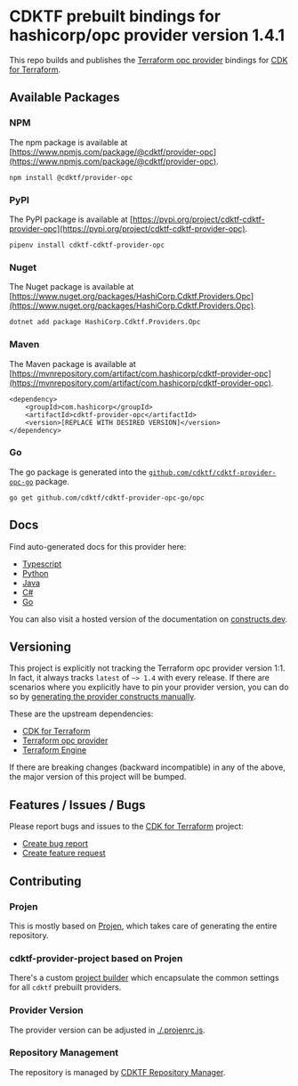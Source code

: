 
# CDKTF prebuilt bindings for hashicorp/opc provider version 1.4.1

This repo builds and publishes the [Terraform opc provider](https://registry.terraform.io/providers/hashicorp/opc/1.4.1/docs) bindings for [CDK for Terraform](https://cdk.tf).

## Available Packages

### NPM

The npm package is available at [https://www.npmjs.com/package/@cdktf/provider-opc](https://www.npmjs.com/package/@cdktf/provider-opc).

`npm install @cdktf/provider-opc`

### PyPI

The PyPI package is available at [https://pypi.org/project/cdktf-cdktf-provider-opc](https://pypi.org/project/cdktf-cdktf-provider-opc).

`pipenv install cdktf-cdktf-provider-opc`

### Nuget

The Nuget package is available at [https://www.nuget.org/packages/HashiCorp.Cdktf.Providers.Opc](https://www.nuget.org/packages/HashiCorp.Cdktf.Providers.Opc).

`dotnet add package HashiCorp.Cdktf.Providers.Opc`

### Maven

The Maven package is available at [https://mvnrepository.com/artifact/com.hashicorp/cdktf-provider-opc](https://mvnrepository.com/artifact/com.hashicorp/cdktf-provider-opc).

```
<dependency>
    <groupId>com.hashicorp</groupId>
    <artifactId>cdktf-provider-opc</artifactId>
    <version>[REPLACE WITH DESIRED VERSION]</version>
</dependency>
```


### Go

The go package is generated into the [`github.com/cdktf/cdktf-provider-opc-go`](https://github.com/cdktf/cdktf-provider-opc-go) package.

`go get github.com/cdktf/cdktf-provider-opc-go/opc`

## Docs

Find auto-generated docs for this provider here: 

- [Typescript](./docs/API.typescript.md)
- [Python](./docs/API.python.md)
- [Java](./docs/API.java.md)
- [C#](./docs/API.csharp.md)
- [Go](./docs/API.go.md)

You can also visit a hosted version of the documentation on [constructs.dev](https://constructs.dev/packages/@cdktf/provider-opc).

## Versioning

This project is explicitly not tracking the Terraform opc provider version 1:1. In fact, it always tracks `latest` of `~> 1.4` with every release. If there are scenarios where you explicitly have to pin your provider version, you can do so by [generating the provider constructs manually](https://cdk.tf/imports).

These are the upstream dependencies:

- [CDK for Terraform](https://cdk.tf)
- [Terraform opc provider](https://registry.terraform.io/providers/hashicorp/opc/1.4.1)
- [Terraform Engine](https://terraform.io)

If there are breaking changes (backward incompatible) in any of the above, the major version of this project will be bumped.

## Features / Issues / Bugs

Please report bugs and issues to the [CDK for Terraform](https://cdk.tf) project:

- [Create bug report](https://cdk.tf/bug)
- [Create feature request](https://cdk.tf/feature)

## Contributing

### Projen

This is mostly based on [Projen](https://github.com/projen/projen), which takes care of generating the entire repository.

### cdktf-provider-project based on Projen

There's a custom [project builder](https://github.com/cdktf/cdktf-provider-project) which encapsulate the common settings for all `cdktf` prebuilt providers.

### Provider Version

The provider version can be adjusted in [./.projenrc.js](./.projenrc.js).

### Repository Management

The repository is managed by [CDKTF Repository Manager](https://github.com/cdktf/cdktf-repository-manager/).
